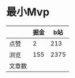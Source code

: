 # 最小Mvp

|        | 掘金 | b站  |
| ------ | ---- | ---- |
| 点赞   | 2    |  213   |
| 浏览   | 155    |  2375    |
| 文章数 |     |     |

